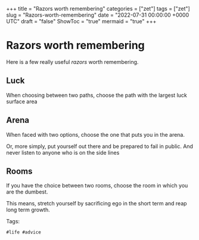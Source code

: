 +++
title = "Razors worth remembering"
categories = ["zet"]
tags = ["zet"]
slug = "Razors-worth-remembering"
date = "2022-07-31 00:00:00 +0000 UTC"
draft = "false"
ShowToc = "true"
mermaid = "true"
+++

# Razors worth remembering

Here is a few really useful *razors* worth remembering.

## Luck

When choosing between two paths, choose the path with the largest luck surface area

## Arena

When faced with two options, choose the one that puts you in the arena.

Or, more simply, put yourself out there and be prepared to fail in public. And never 
listen to anyone who is on the side lines

## Rooms

If you have the choice between two rooms, choose the room in which you are the dumbest.

This means, stretch yourself by sacrificing ego in the short term and reap long term growth.


Tags:

    #life #advice


